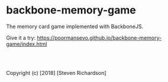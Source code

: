 backbone-memory-game
====================

The memory card game implemented with BackboneJS.

Give it a try: https://poormansevo.github.io/backbone-memory-game/index.html

<br />
<br />

Copyright (c) [2018] [Steven Richardson]
